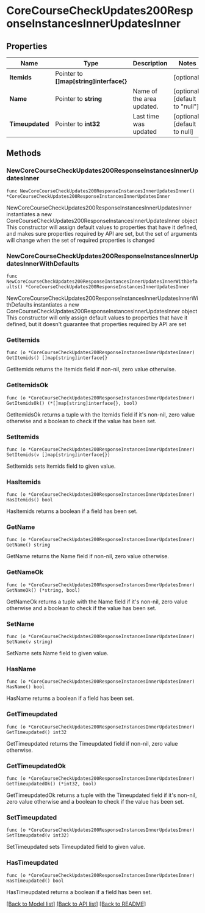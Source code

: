 # CoreCourseCheckUpdates200ResponseInstancesInnerUpdatesInner

## Properties

Name | Type | Description | Notes
------------ | ------------- | ------------- | -------------
**Itemids** | Pointer to **[]map[string]interface{}** |  | [optional] 
**Name** | Pointer to **string** | Name of the area updated. | [optional] [default to "null"]
**Timeupdated** | Pointer to **int32** | Last time was updated | [optional] [default to null]

## Methods

### NewCoreCourseCheckUpdates200ResponseInstancesInnerUpdatesInner

`func NewCoreCourseCheckUpdates200ResponseInstancesInnerUpdatesInner() *CoreCourseCheckUpdates200ResponseInstancesInnerUpdatesInner`

NewCoreCourseCheckUpdates200ResponseInstancesInnerUpdatesInner instantiates a new CoreCourseCheckUpdates200ResponseInstancesInnerUpdatesInner object
This constructor will assign default values to properties that have it defined,
and makes sure properties required by API are set, but the set of arguments
will change when the set of required properties is changed

### NewCoreCourseCheckUpdates200ResponseInstancesInnerUpdatesInnerWithDefaults

`func NewCoreCourseCheckUpdates200ResponseInstancesInnerUpdatesInnerWithDefaults() *CoreCourseCheckUpdates200ResponseInstancesInnerUpdatesInner`

NewCoreCourseCheckUpdates200ResponseInstancesInnerUpdatesInnerWithDefaults instantiates a new CoreCourseCheckUpdates200ResponseInstancesInnerUpdatesInner object
This constructor will only assign default values to properties that have it defined,
but it doesn't guarantee that properties required by API are set

### GetItemids

`func (o *CoreCourseCheckUpdates200ResponseInstancesInnerUpdatesInner) GetItemids() []map[string]interface{}`

GetItemids returns the Itemids field if non-nil, zero value otherwise.

### GetItemidsOk

`func (o *CoreCourseCheckUpdates200ResponseInstancesInnerUpdatesInner) GetItemidsOk() (*[]map[string]interface{}, bool)`

GetItemidsOk returns a tuple with the Itemids field if it's non-nil, zero value otherwise
and a boolean to check if the value has been set.

### SetItemids

`func (o *CoreCourseCheckUpdates200ResponseInstancesInnerUpdatesInner) SetItemids(v []map[string]interface{})`

SetItemids sets Itemids field to given value.

### HasItemids

`func (o *CoreCourseCheckUpdates200ResponseInstancesInnerUpdatesInner) HasItemids() bool`

HasItemids returns a boolean if a field has been set.

### GetName

`func (o *CoreCourseCheckUpdates200ResponseInstancesInnerUpdatesInner) GetName() string`

GetName returns the Name field if non-nil, zero value otherwise.

### GetNameOk

`func (o *CoreCourseCheckUpdates200ResponseInstancesInnerUpdatesInner) GetNameOk() (*string, bool)`

GetNameOk returns a tuple with the Name field if it's non-nil, zero value otherwise
and a boolean to check if the value has been set.

### SetName

`func (o *CoreCourseCheckUpdates200ResponseInstancesInnerUpdatesInner) SetName(v string)`

SetName sets Name field to given value.

### HasName

`func (o *CoreCourseCheckUpdates200ResponseInstancesInnerUpdatesInner) HasName() bool`

HasName returns a boolean if a field has been set.

### GetTimeupdated

`func (o *CoreCourseCheckUpdates200ResponseInstancesInnerUpdatesInner) GetTimeupdated() int32`

GetTimeupdated returns the Timeupdated field if non-nil, zero value otherwise.

### GetTimeupdatedOk

`func (o *CoreCourseCheckUpdates200ResponseInstancesInnerUpdatesInner) GetTimeupdatedOk() (*int32, bool)`

GetTimeupdatedOk returns a tuple with the Timeupdated field if it's non-nil, zero value otherwise
and a boolean to check if the value has been set.

### SetTimeupdated

`func (o *CoreCourseCheckUpdates200ResponseInstancesInnerUpdatesInner) SetTimeupdated(v int32)`

SetTimeupdated sets Timeupdated field to given value.

### HasTimeupdated

`func (o *CoreCourseCheckUpdates200ResponseInstancesInnerUpdatesInner) HasTimeupdated() bool`

HasTimeupdated returns a boolean if a field has been set.


[[Back to Model list]](../README.md#documentation-for-models) [[Back to API list]](../README.md#documentation-for-api-endpoints) [[Back to README]](../README.md)



